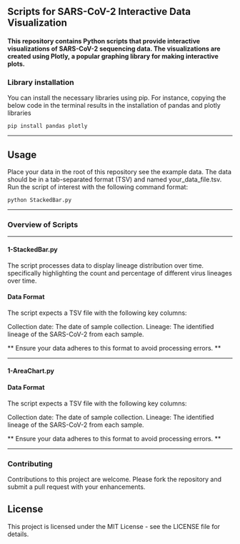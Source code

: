 ## Scripts for SARS-CoV-2 Interactive Data Visualization

#### This repository contains Python scripts that provide interactive visualizations of SARS-CoV-2 sequencing data. The visualizations are created using Plotly, a popular graphing library for making interactive plots.

### Library installation

You can install the necessary libraries using pip.
For instance, copying the below code in the terminal results in the installation of pandas and plotly libraries

```
pip install pandas plotly
```

---
## Usage
Place your data in the root of this repository see the example data. 
The data should be in a tab-separated format (TSV) and named your_data_file.tsv.
Run the script of interest with the following command format:

```
python StackedBar.py
```

---
### Overview of Scripts 
---
#### 1-StackedBar.py 
The script processes data to display lineage distribution over time. specifically highlighting the count and percentage of different virus lineages over time. 

#### Data Format
The script expects a TSV file with the following key columns:

Collection date: The date of sample collection.
Lineage: The identified lineage of the SARS-CoV-2 from each sample. 

** Ensure your data adheres to this format to avoid processing errors. **

---
#### 1-AreaChart.py 

#### Data Format
The script expects a TSV file with the following key columns:

Collection date: The date of sample collection.
Lineage: The identified lineage of the SARS-CoV-2 from each sample. 

** Ensure your data adheres to this format to avoid processing errors. **


---
### Contributing
Contributions to this project are welcome. Please fork the repository and submit a pull request with your enhancements.

## License
This project is licensed under the MIT License - see the LICENSE file for details.

